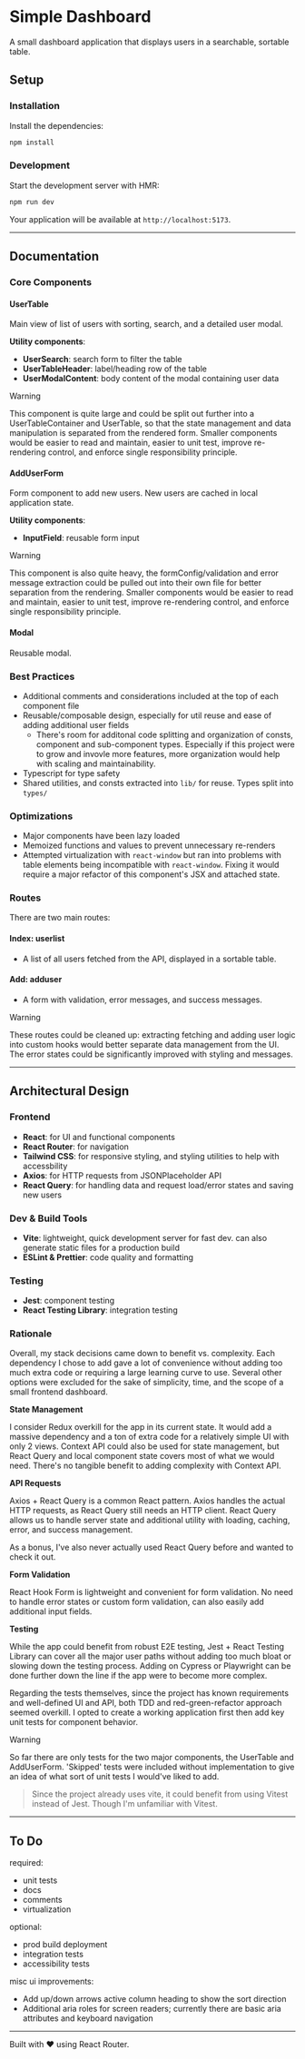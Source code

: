 # Simple Dashboard

A small dashboard application that displays users in a searchable, sortable table.

## Setup

### Installation

Install the dependencies:

```bash
npm install
```

### Development

Start the development server with HMR:

```bash
npm run dev
```

Your application will be available at `http://localhost:5173`.

---

## Documentation

### Core Components

#### UserTable

Main view of list of users with sorting, search, and a detailed user modal.

**Utility components**:

- **UserSearch**: search form to filter the table
- **UserTableHeader**: label/heading row of the table
- **UserModalContent**: body content of the modal containing user data

> [!WARNING]
> This component is quite large and could be split out further into a UserTableContainer and UserTable, so that the state management and data manipulation is separated from the rendered form. Smaller components would be easier to read and maintain, easier to unit test, improve re-rendering control, and enforce single responsibility principle.

#### AddUserForm

Form component to add new users. New users are cached in local application state.

**Utility components**:

- **InputField**: reusable form input

> [!WARNING]
> This component is also quite heavy, the formConfig/validation and error message extraction could be pulled out into their own file for better separation from the rendering. Smaller components would be easier to read and maintain, easier to unit test, improve re-rendering control, and enforce single responsibility principle.

#### Modal

Reusable modal.

### Best Practices

- Additional comments and considerations included at the top of each component file
- Reusable/composable design, especially for util reuse and ease of adding additional user fields
  - There's room for additonal code splitting and organization of consts, component and sub-component types. Especially if this project were to grow and invovle more features, more organization would help with scaling and maintainability.
- Typescript for type safety
- Shared utilities, and consts extracted into `lib/` for reuse. Types split into `types/`

### Optimizations

- Major components have been lazy loaded
- Memoized functions and values to prevent unnecessary re-renders
- Attempted virtualization with `react-window` but ran into problems with table elements being incompatible with `react-window`. Fixing it would require a major refactor of this component's JSX and attached state.

### Routes

There are two main routes:

#### Index: userlist

- A list of all users fetched from the API, displayed in a sortable table.

#### Add: adduser

- A form with validation, error messages, and success messages.

> [!WARNING]
> These routes could be cleaned up: extracting fetching and adding user logic into custom hooks would better separate data management from the UI.
> The error states could be significantly improved with styling and messages.

---

## Architectural Design

### Frontend

- **React**: for UI and functional components
- **React Router**: for navigation
- **Tailwind CSS**: for responsive styling, and styling utilities to help with accessbility
- **Axios**: for HTTP requests from JSONPlaceholder API
- **React Query**: for handling data and request load/error states and saving new users

### Dev & Build Tools

- **Vite**: lightweight, quick development server for fast dev. can also generate static files for a production build
- **ESLint & Prettier**: code quality and formatting

### Testing

- **Jest**: component testing
- **React Testing Library**: integration testing

### Rationale

Overall, my stack decisions came down to benefit vs. complexity. Each dependency I chose to add gave a lot of convenience without adding too much extra code or requiring a large learning curve to use. Several other options were excluded for the sake of simplicity, time, and the scope of a small frontend dashboard.

**State Management**

I consider Redux overkill for the app in its current state. It would add a massive dependency and a ton of extra code for a relatively simple UI with only 2 views. Context API could also be used for state management, but React Query and local component state covers most of what we would need. There's no tangible benefit to adding complexity with Context API.

**API Requests**

Axios + React Query is a common React pattern. Axios handles the actual HTTP requests, as React Query still needs an HTTP client. React Query allows us to handle server state and additional utility with loading, caching, error, and success management.

As a bonus, I've also never actually used React Query before and wanted to check it out.

**Form Validation**

React Hook Form is lightweight and convenient for form validation. No need to handle error states or custom form validation, can also easily add additional input fields.

**Testing**

While the app could benefit from robust E2E testing, Jest + React Testing Library can cover all the major user paths without adding too much bloat or slowing down the testing process. Adding on Cypress or Playwright can be done further down the line if the app were to become more complex.

Regarding the tests themselves, since the project has known requirements and well-defined UI and API, both TDD and red-green-refactor approach seemed overkill. I opted to create a working application first then add key unit tests for component behavior.

> [!WARNING]
> So far there are only tests for the two major components, the UserTable and AddUserForm. 'Skipped' tests were included without implementation to give an idea of what sort of unit tests I would've liked to add.

> Since the project already uses vite, it could benefit from using Vitest instead of Jest. Though I'm unfamiliar with Vitest.

---

## To Do

required:

- unit tests
- docs
- comments
- virtualization

optional:

- prod build deployment
- integration tests
- accessibility tests

misc ui improvements:

- Add up/down arrows active column heading to show the sort direction
- Additional aria roles for screen readers; currently there are basic aria attributes and keyboard navigation

---

Built with ❤️ using React Router.
